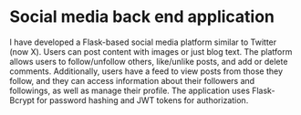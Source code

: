 # Social media back end application 
I have developed a Flask-based social media platform similar to Twitter (now X). 
Users can post content with images or just blog text. The platform allows users to follow/unfollow others, like/unlike posts, and add or delete comments.
Additionally, users have a feed to view posts from those they follow, and they can access information about their followers and followings, as well as manage their profile.
The application uses Flask-Bcrypt for password hashing and JWT tokens for authorization. 
